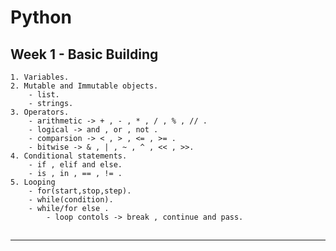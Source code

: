 # Python

## Week 1 - Basic Building

    1. Variables.
    2. Mutable and Immutable objects.
        - list.
        - strings.
    3. Operators.
        - arithmetic -> + , - , * , / , % , // .
        - logical -> and , or , not .
        - comparsion -> < , > , <= , >= .
        - bitwise -> & , | , ~ , ^ , << , >>.
    4. Conditional statements.
        - if , elif and else.
        - is , in , == , != .
    5. Looping
        - for(start,stop,step).
        - while(condition).
        - while/for else .
            - loop contols -> break , continue and pass.

##

---

